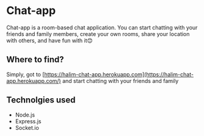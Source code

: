 # Chat-app

Chat-app is a room-based chat application. You can start chatting with your friends and family members, create your own rooms, share your location with others, and have fun with it😊

## Where to find?
Simply, got to [https://halim-chat-app.herokuapp.com](https://halim-chat-app.herokuapp.com/) and start chatting with your friends and family

## Technolgies used

+ Node.js
+ Express.js
+ Socket.io
